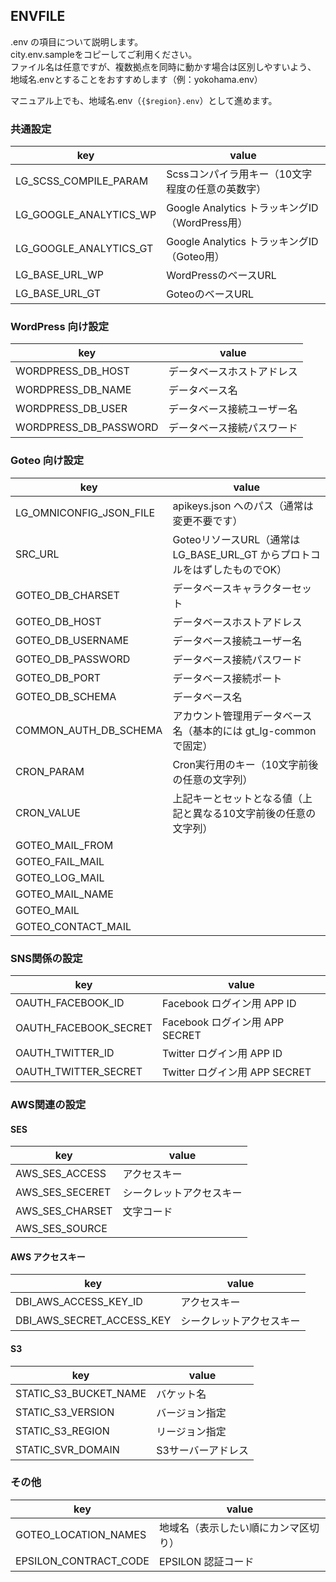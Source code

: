 ## ENVFILE


.env の項目について説明します。  
city.env.sampleをコピーしてご利用ください。  
ファイル名は任意ですが、複数拠点を同時に動かす場合は区別しやすいよう、  
地域名.envとすることをおすすめします（例：yokohama.env）

マニュアル上でも、地域名.env（`{$region}.env`）として進めます。

### 共通設定

key|value
---|---
LG_SCSS_COMPILE_PARAM  |  Scssコンパイラ用キー（10文字程度の任意の英数字）
LG_GOOGLE_ANALYTICS_WP  |  Google Analytics トラッキングID（WordPress用）
LG_GOOGLE_ANALYTICS_GT  |  Google Analytics トラッキングID（Goteo用）
LG_BASE_URL_WP  |  WordPressのベースURL
LG_BASE_URL_GT  |  GoteoのベースURL

### WordPress 向け設定

key|value
---|---
WORDPRESS_DB_HOST  |  データベースホストアドレス
WORDPRESS_DB_NAME  |  データベース名
WORDPRESS_DB_USER  |  データベース接続ユーザー名
WORDPRESS_DB_PASSWORD  |  データベース接続パスワード

### Goteo 向け設定

key|value
---|---
LG_OMNICONFIG_JSON_FILE  |  apikeys.json へのパス（通常は変更不要です）
SRC_URL  |  GoteoリソースURL（通常は LG_BASE_URL_GT からプロトコルをはずしたものでOK）
GOTEO_DB_CHARSET  |  データベースキャラクターセット
GOTEO_DB_HOST  |  データベースホストアドレス
GOTEO_DB_USERNAME  |  データベース接続ユーザー名
GOTEO_DB_PASSWORD  |  データベース接続パスワード
GOTEO_DB_PORT  |  データベース接続ポート
GOTEO_DB_SCHEMA  | データベース名
COMMON_AUTH_DB_SCHEMA  |  アカウント管理用データベース名（基本的には gt_lg-common で固定）
CRON_PARAM  |  Cron実行用のキー（10文字前後の任意の文字列）
CRON_VALUE  |  上記キーとセットとなる値（上記と異なる10文字前後の任意の文字列）
GOTEO_MAIL_FROM  |  
GOTEO_FAIL_MAIL  |  
GOTEO_LOG_MAIL  |  
GOTEO_MAIL_NAME  |
GOTEO_MAIL  |  
GOTEO_CONTACT_MAIL  |

### SNS関係の設定

key|value
---|---
OAUTH_FACEBOOK_ID  |  Facebook ログイン用 APP ID
OAUTH_FACEBOOK_SECRET  |  Facebook ログイン用 APP SECRET
OAUTH_TWITTER_ID  |  Twitter ログイン用 APP ID
OAUTH_TWITTER_SECRET  |  Twitter ログイン用 APP SECRET

### AWS関連の設定

#### SES

key|value
---|---
AWS_SES_ACCESS  |  アクセスキー
AWS_SES_SECERET  |  シークレットアクセスキー
AWS_SES_CHARSET  |  文字コード
AWS_SES_SOURCE  |  


#### AWS アクセスキー

key|value
---|---
DBI_AWS_ACCESS_KEY_ID  | アクセスキー
DBI_AWS_SECRET_ACCESS_KEY  |  シークレットアクセスキー

#### S3

key|value
---|---
STATIC_S3_BUCKET_NAME  |  バケット名
STATIC_S3_VERSION  |  バージョン指定
STATIC_S3_REGION  |  リージョン指定
STATIC_SVR_DOMAIN  |  S3サーバーアドレス

### その他
key|value
---|---
GOTEO_LOCATION_NAMES  |  地域名（表示したい順にカンマ区切り）
EPSILON_CONTRACT_CODE  | EPSILON 認証コード
